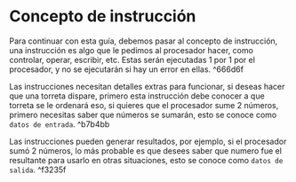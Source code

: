 # Concepto de instrucción

Para continuar con esta guía, debemos pasar al concepto de instrucción, una instrucción es algo que le pedimos al procesador hacer, como controlar, operar, escribir, etc. Estas serán ejecutadas 1 por 1 por el procesador, y no se ejecutarán si hay un error en ellas. ^666d6f

Las instrucciones necesitan detalles extras para funcionar, si deseas hacer que una torreta dispare, primero esta instrucción debe conocer a que torreta se le ordenará eso, si quieres que el procesador sume 2 números, primero necesitas saber que números se sumarán, esto se conoce como `datos de entrada`. ^b7b4bb

Las instrucciones pueden generar resultados, por ejemplo, si el procesador sumó 2 números, lo más probable es que desees saber que numero fue el resultante para usarlo en otras situaciones, esto se conoce como `datos de salida`. ^f3235f 
